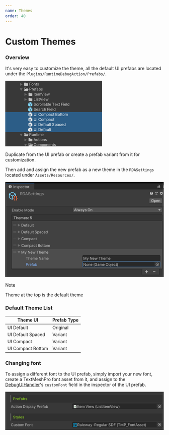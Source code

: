 ```yaml
---
name: Themes
order: 40
---
```


# Custom Themes

### Overview

It's very easy to customize the theme, all the default UI prefabs are located under the `Plugins/RuntimeDebugAction/Prefabs/`.

![](../images/2020-11-22-14-32-47.png)

Duplicate from the UI prefab or create a prefab variant from it for customization.

Then add and assign the new prefab as a new theme in the `RDASettings` located under `Assets/Resources/`.

![](../images/2020-11-22-14-31-19.png)

> [!NOTE]
> Theme at the top is the default theme

### Default Theme List

| Theme UI | Prefab Type |
| ------- | ------- |
| UI Default | Original |
| UI Default Spaced | Variant |
| UI Compact | Variant |
| UI Compact Bottom | Variant |

### Changing font

To assign a different font to the UI prefab, simply import your new font, create a TextMeshPro font asset from it, and assign to the [DebugUIHandler](../api/BennyKok.RuntimeDebug.Components.UI.DebugUIHandler.yml)'s `customFont` field in the inspector of the UI prefab.

![](../images/2020-11-22-14-34-09.png)